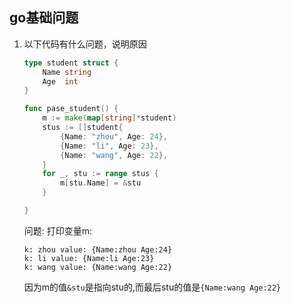 ## go基础问题
1. 以下代码有什么问题，说明原因
    ```go
    type student struct {
        Name string
        Age  int
    }

    func pase_student() {
        m := make(map[string]*student)
        stus := []student{
            {Name: "zhou", Age: 24},
            {Name: "li", Age: 23},
            {Name: "wang", Age: 22},
        }
        for _, stu := range stus {
            m[stu.Name] = &stu
        }

    }
    ```

    问题: 打印变量m:
    ```
    k: zhou value: {Name:zhou Age:24}
    k: li value: {Name:li Age:23}
    k: wang value: {Name:wang Age:22}
    ```
    因为m的值`&stu`是指向stu的,而最后stu的值是`{Name:wang Age:22}`




